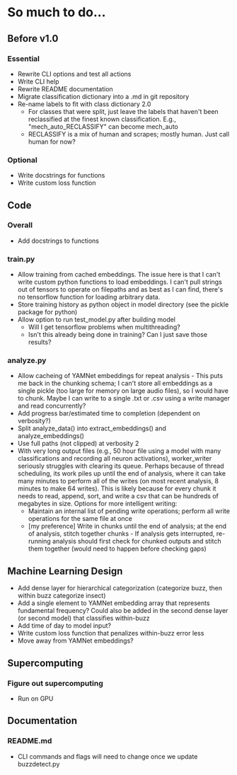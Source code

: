 # So much to do...
## Before v1.0
### Essential
* Rewrite CLI options and test all actions
* Write CLI help
* Rewrite README documentation
* Migrate classification dictionary into a .md in git repository
* Re-name labels to fit with class dictionary 2.0
     - For classes that were split, just leave the labels that haven't been reclassified at the finest known classification. E.g., "mech_auto_RECLASSIFY" can become mech_auto
     - RECLASSIFY is a mix of human and scrapes; mostly human. Just call human for now?

### Optional
* Write docstrings for functions
* Write custom loss function

## Code
### Overall
* Add docstrings to functions

### train.py
* Allow training from cached embeddings. The issue here is that I can't write custom python functions to load embeddings. I can't pull strings out of tensors to operate on filepaths and as best as I can find, there's no tensorflow function for loading arbitrary data.
* Store training history as python object in model directory (see the pickle package for python)
* Allow option to run test_model.py after building model
     - Will I get tensorflow problems when multithreading?
     - Isn't this already being done in training? Can I just save those results?

### analyze.py
* Allow cacheing of YAMNet embeddings for repeat analysis
      - This puts me back in the chunking schema; I can't store all embeddings as a single pickle (too large for memory on large audio files), so I would have to chunk. Maybe I can write to a single .txt or .csv using a write manager and read concurrently?
* Add progress bar/estimated time to completion (dependent on verbosity?)
* Split analyze_data() into extract_embeddings() and analyze_embeddings()
* Use full paths (not clipped) at verbosity 2
* With very long output files (e.g., 50 hour file using a model with many classifications and recording all neuron activations), worker_writer seriously struggles with clearing its queue. Perhaps because of thread scheduling, its work piles up until the end of analysis, where it can take many minutes to perform all of the writes (on most recent analysis, 8 minutes to make 64 writes). This is likely because for every chunk it needs to read, append, sort, and write a csv that can be hundreds of megabytes in size. Options for more intelligent writing:
  - Maintain an internal list of pending write operations; perform all write operations for the same file at once
  - [my preference] Write in chunks until the end of analysis; at the end of analysis, stitch together chunks
        - If analysis gets interrupted, re-running analysis should first check for chunked outputs and stitch them together (would need to happen before checking gaps)

## Machine Learning Design
* Add dense layer for hierarchical categorization (categorize buzz, then within buzz categorize insect)
* Add a single element to YAMNet embedding array that represents fundamental frequency? Could also be added in the second dense layer (or second model) that classifies within-buzz
* Add time of day to model input?
* Write custom loss function that penalizes within-buzz error less
* Move away from YAMNet embeddings? 

## Supercomputing
### Figure out supercomputing
* Run on GPU

## Documentation
### README.md
* CLI commands and flags will need to change once we update buzzdetect.py
